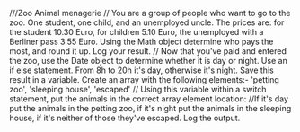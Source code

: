 ///Zoo Animal menagerie
// You are a group of people who want to go to the zoo. One student, one child, and an unemployed uncle. The prices are: for the student 10.30 Euro, for children 5.10 Euro, the unemployed with a Berliner pass 3.55 Euro. Using the Math object determine who pays the most, and round it up. Log your result.
// Now that you've paid and entered the zoo, use the Date object to determine whether it is day or night. Use an if else statement. From 8h to 20h it's day, otherwise it's night. Save this result in a variable.
Create an array with the following elements:- 'petting zoo', 'sleeping house', 'escaped'
// Using this variable within a switch statement, put the animals in the correct array element location:
//If it's day put the animals in the petting zoo, if it's night put the animals in the sleeping house, if it's neither of those they've escaped. Log the output.
